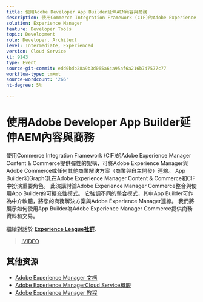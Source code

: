 ```yaml
---
title: 使用Adobe Developer App Builder延伸AEM內容與商務
description: 使用Commerce Integration Framework (CIF)的Adobe Experience Manager Content & Commerce提供彈性的架構，可將Adobe Experience Manager與Adobe Commerce或任何其他商業解決方案（商業與自主開發）連線。 App Builder和GraphQL在Adobe Experience Manager Content & Commerce和CIF中扮演重要角色。 此演講討論Adobe Experience Manager Commerce整合與使用App Builder的可擴充性模式。 它強調不同的整合模式，其中App Builder可作為中介軟體，將您的商務解決方案與Adobe Experience Manager連線。 我們將展示如何使用App Builder為Adobe Experience Manager Commerce提供商務資料和交易。
solution: Experience Manager
feature: Developer Tools
topic: Development
role: Developer, Architect
level: Intermediate, Experienced
version: Cloud Service
kt: 9143
type: Event
source-git-commit: edd0bdb28a9b3d065a64a95af6a216b747577c77
workflow-type: tm+mt
source-wordcount: '266'
ht-degree: 5%

---
```


# 使用Adobe Developer App Builder延伸AEM內容與商務

使用Commerce Integration Framework (CIF)的Adobe Experience Manager Content &amp; Commerce提供彈性的架構，可將Adobe Experience Manager與Adobe Commerce或任何其他商業解決方案（商業與自主開發）連線。 App Builder和GraphQL在Adobe Experience Manager Content &amp; Commerce和CIF中扮演重要角色。 此演講討論Adobe Experience Manager Commerce整合與使用App Builder的可擴充性模式。 它強調不同的整合模式，其中App Builder可作為中介軟體，將您的商務解決方案與Adobe Experience Manager連線。 我們將展示如何使用App Builder為Adobe Experience Manager Commerce提供商務資料和交易。

繼續對話於 **[Experience League社群](https://adobe.ly/3om4942)**.

>[!VIDEO](https://video.tv.adobe.com/v/337567/?quality=12&learn=on&hidetitle=true)

## 其他资源

- [Adobe Experience Manager 文档](https://experienceleague.adobe.com/docs/experience-manager-cloud-service.html)
- [Adobe Experience ManagerCloud Service概觀](https://experienceleague.adobe.com/docs/experience-manager-cloud-service/overview/home.html)
- [Adobe Experience Manager 教程](https://experienceleague.adobe.com/docs/experience-manager-tutorials.html)
